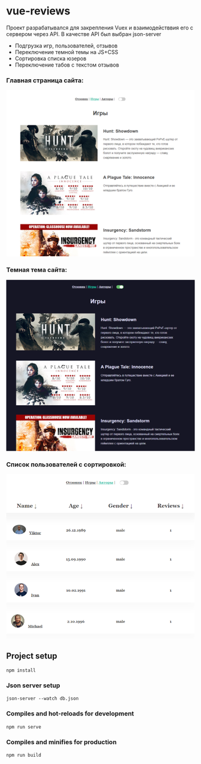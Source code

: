 # vue-reviews

Проект разрабатывался для закрепления Vuex и взаимодействвия его с сервером через API. В качестве API был выбран json-server

- Подгрузка игр, пользователей, отзывов
- Переключение темной темы на JS+CSS
- Сортировка списка юзеров
- Переключение табов с текстом отзывов


### Главная страница сайта:
![Alt-текст](https://github.com/genkoshkarev/vue-reviews/blob/main/screen_1.PNG?raw=true "Главная страница сайта")


### Темная тема сайта:
![Alt-текст](https://github.com/genkoshkarev/vue-reviews/blob/main/screen_2.PNG?raw=true "Темная тема сайта")


### Список пользователей с сортировкой:
![Alt-текст](https://github.com/genkoshkarev/vue-reviews/blob/main/screen_3.PNG?raw=true "Список пользователей с сортировкой")


## Project setup

```
npm install
```

### Json server setup

```
json-server --watch db.json
```

### Compiles and hot-reloads for development

```
npm run serve
```

### Compiles and minifies for production

```
npm run build
```
